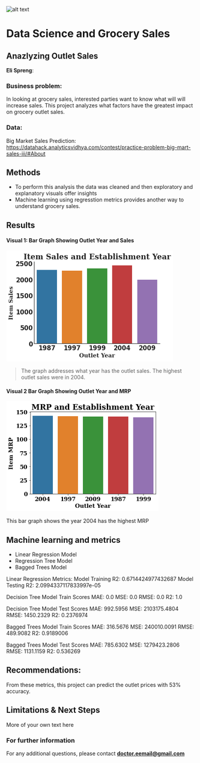 ![alt text](https://learn.g2.com/hubfs/shopper%20marketing.jpg)

# Data Science and Grocery Sales
## Anazlyzing Outlet Sales  

**Eli Spreng**: 

### Business problem:

In looking at grocery sales, interested parties want to know what will will increase sales. This project analyzes what factors have the greatest impact on 
grocery outlet sales.


### Data:
Big Market Sales Prediction: https://datahack.analyticsvidhya.com/contest/practice-problem-big-mart-sales-iii/#About


## Methods
- To perform this analysis the data was cleaned and then exploratory and explanatory visuals offer insights
- Machine learning using regresstion metrics provides another way to understand grocery sales. 

## Results

#### Visual 1: Bar Graph Showing Outlet Year and Sales
![alt text](https://github.com/Elispreng/Project-1-Food-Sales-and-Store-Cultures/blob/main/Spreng%20Outlet%20Year%20and%20Sales.png)

> The graph addresses what year has the outlet sales. The highest outlet sales were in 2004.

#### Visual 2 Bar  Graph Showing Outlet Year and MRP

![alt text](https://github.com/Elispreng/Project-1-Food-Sales-and-Store-Cultures/blob/main/Spreng%20Outlet%20Year%20and%20MRP.png)


This bar graph shows the year 2004 has the highest MRP

## Machine learning and metrics
- Linear Regression Model
- Regression Tree Model
- Bagged Trees Model

Linear Regression Metrics:
Model Training R2: 0.6714424977432687
Model Testing R2: 2.0994337117833997e-05

Decision Tree Model Train Scores
MAE: 0.0 
MSE: 0.0 
RMSE: 0.0 
R2: 1.0

Decision Tree Model Test Scores
MAE: 992.5956 
MSE: 2103175.4804 
RMSE: 1450.2329 
R2: 0.2376974

Bagged Trees Model Train Scores
MAE: 316.5676 
MSE: 240010.0091 
RMSE: 489.9082 
R2: 0.9189006

Bagged Trees Model Test Scores
MAE: 785.6302 
MSE: 1279423.2806 
RMSE: 1131.1159 
R2: 0.536269

## Recommendations:

From these metrics, this project can predict the outlet prices with 53% accuracy. 

## Limitations & Next Steps

More of your own text here


### For further information


For any additional questions, please contact **doctor.eemail@gmail.com**
